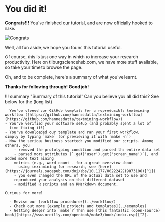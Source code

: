 # You did it!

**Congrats!!!** You've finished our tutorial, and are now officially
hooked to `make`.

![Congrats](https://media.giphy.com/media/D0EjguuQzYr9m/giphy.gif)

Well, all fun aside, we hope you found this tutorial useful.

Of course, this is just one way in which to increase your research productivity. Here on tilburgsciencehub.com, we have more stuff available, so take your time to browse the page.

Oh, and to be complete, here's a summary of what you've learnt.

**Thanks for following through! Good job!**

!!! summary "Summary of this tutorial"
    Can you believe you all did this? See below for the (long list)

    - You've cloned our GitHub template for a reproducible textmining
    workflow ([https://github.com/hannesdatta/textmining-workflow](https://github.com/hannesdatta/textmining-workflow))
    - You've verified your software setup (and probably spent a lot of
      time fixing it!)
    - You've downloaded our template and ran your first workflow,
    simply by typing `make` (or previewing it with `make -n`)
    - Now the serious business started: you modified our scripts. Among others, you
        - removed the prototyping condition and parsed the entire data set
        - parsed more attributes (`.get('user').get('screen_name')`), and added more text mining
        metrics (e.g., word count - for a great overview about
          using text mining for research, see [here](https://journals.sagepub.com/doi/abs/10.1177/0022242919873106)[^1])
        - you even changed the URL of the actual data set to use and
        reproduced your analysis on that different dataset
        - modified R scripts and an RMarkdown document.

    Curious for more?

      - Revise our [workflow procedures](../workflow/)
      - Check out more [example projects and templates](../examples)
      - Getting deeper into `make`? Then use [this fantastic (open-source) book](https://www.oreilly.com/openbook/make3/book/index.csp)[^2].

[^1]:
    Berger, J., Humphreys, A., Ludwig, S., Moe, W. W., Netzer, O., & Schweidel, D. A. (2020). Uniting the Tribes: Using Text for Marketing Insight. *Journal of Marketing*, 84(1), 1–25. https://doi.org/10.1177/0022242919873106
[^2]:
    Mecklenburg, R. (2004). *Managing Projects with GNU Make: The Power of GNU Make for Building Anything.* O'Reilly Media, Inc. https://www.oreilly.com/openbook/make3/book/index.csp
